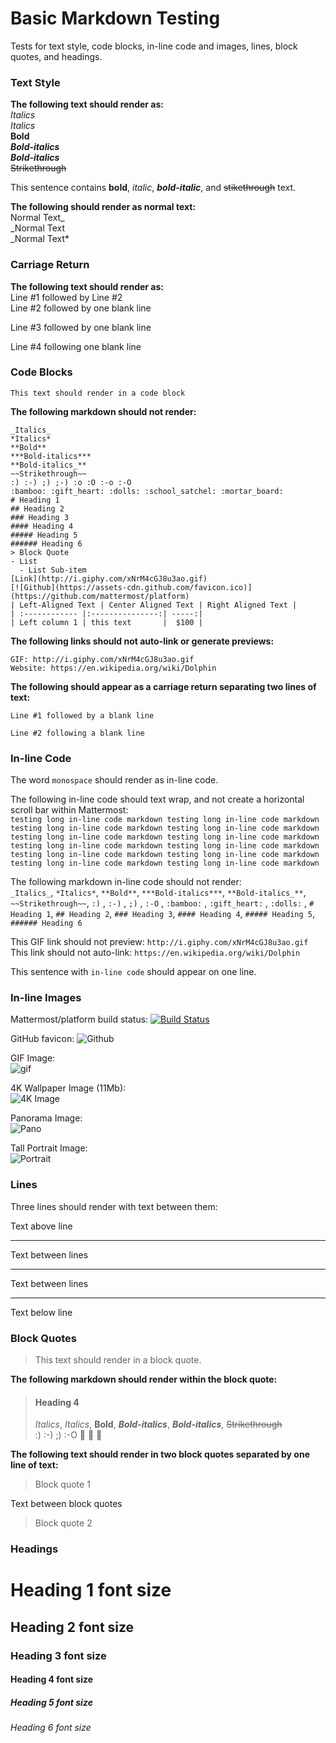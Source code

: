 # Basic Markdown Testing
Tests for text style, code blocks, in-line code and images, lines, block quotes, and headings.

### Text Style

**The following text should render as:**  
_Italics_  
*Italics*  
**Bold**  
***Bold-italics***  
**_Bold-italics_**  
~~Strikethrough~~  

This sentence contains **bold**, _italic_, ***bold-italic***, and ~~stikethrough~~ text.  

**The following should render as normal text:**  
Normal Text_  
_Normal Text  
_Normal Text*

### Carriage Return  

**The following text should render as:**  
Line #1 followed by Line #2  
Line #2 followed by one blank line

Line #3 followed by one blank line


Line #4 following one blank line  


### Code Blocks

```
This text should render in a code block
```

**The following markdown should not render:**  
```
_Italics_  
*Italics*  
**Bold**  
***Bold-italics***  
**Bold-italics_**  
~~Strikethrough~~
:) :-) ;) ;-) :o :O :-o :-O 
:bamboo: :gift_heart: :dolls: :school_satchel: :mortar_board:
# Heading 1
## Heading 2
### Heading 3
#### Heading 4
##### Heading 5
###### Heading 6
> Block Quote
- List
  - List Sub-item
[Link](http://i.giphy.com/xNrM4cGJ8u3ao.gif)
[![Github](https://assets-cdn.github.com/favicon.ico)](https://github.com/mattermost/platform)
| Left-Aligned Text | Center Aligned Text | Right Aligned Text |
| :------------ |:---------------:| -----:|
| Left column 1 | this text       |  $100 |
```

**The following links should not auto-link or generate previews:**  
```
GIF: http://i.giphy.com/xNrM4cGJ8u3ao.gif
Website: https://en.wikipedia.org/wiki/Dolphin
```

**The following should appear as a carriage return separating two lines of text:**
```
Line #1 followed by a blank line

Line #2 following a blank line
```

### In-line Code

The word `monospace` should render as in-line code.  

The following in-line code should text wrap, and not create a horizontal scroll bar within Mattermost:  
`testing long in-line code markdown testing long in-line code markdown testing long in-line code markdown testing long in-line code markdown testing long in-line code markdown testing long in-line code markdown testing long in-line code markdown testing long in-line code markdown testing long in-line code markdown testing long in-line code markdown testing long in-line code markdown testing long in-line code markdown`

The following markdown in-line code should not render:  
`_Italics_`, `*Italics*`, `**Bold**`, `***Bold-italics***`, `**Bold-italics_**`, `~~Strikethrough~~`, `:)` , `:-)` , `;)` , `:-O` , `:bamboo:` , `:gift_heart:` , `:dolls:` , `# Heading 1`, `## Heading 2`, `### Heading 3`, `#### Heading 4`, `##### Heading 5`, `###### Heading 6`

This GIF link should not preview: `http://i.giphy.com/xNrM4cGJ8u3ao.gif`  
This link should not auto-link: `https://en.wikipedia.org/wiki/Dolphin`  

This sentence with `
in-line code
` should appear on one line.

### In-line Images

Mattermost/platform build status:  [![Build Status](https://travis-ci.org/mattermost/platform.svg?branch=master)](https://travis-ci.org/mattermost/platform)  

GitHub favicon:  ![Github](https://assets-cdn.github.com/favicon.ico)

GIF Image:  
![gif](http://i.giphy.com/xNrM4cGJ8u3ao.gif)

4K Wallpaper Image (11Mb):  
![4K Image](http://4kwallpaper.xyz/wallpaper/Large-Galaxy-Lightyears-Space-4K-wallpaper.png)

Panorama Image:  
![Pano](http://amardeepphotography.com/wp-content/uploads/2012/11/Untitled_Panorama6small.jpg)

Tall Portrait Image:  
![Portrait](http://www.maniacworld.com/now-this-is-a-tall-building.jpg)


### Lines

Three lines should render with text between them:  

Text above line

***

Text between lines

---  

Text between lines
___  

Text below line

### Block Quotes

>This text should render in a block quote.

**The following markdown should render within the block quote:**  
> #### Heading 4  
> _Italics_, *Italics*, **Bold**, ***Bold-italics***, **_Bold-italics_**, ~~Strikethrough~~  
> :) :-) ;) :-O :bamboo: :gift_heart: :dolls:  

**The following text should render in two block quotes separated by one line of text:**
> Block quote 1

Text between block quotes

> Block quote 2

### Headings

# Heading 1 font size  
## Heading 2 font size   
### Heading 3 font size  
#### Heading 4 font size  
##### Heading 5 font size  
###### Heading 6 font size  
